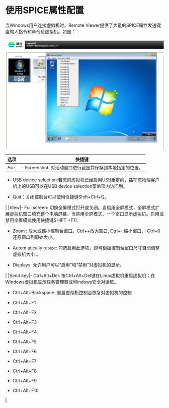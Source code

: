 # 使用SPICE属性配置

当Windows用户连接虚拟机时，Remote
Viewer提供了大量的SPICE属性发送键盘输入指令和命令给虚拟机。如图：

![图1](../images/user-usb-1.png)

|选项|快捷键|
|----|------|
|*File*|-   Screenshot: 对活动窗口进行截图并保存到本地指定的位置。

-   USB device
    selection:若您的虚拟机已经启用USB重定向，插在您物理客户机上的USB可以在USB
    device selection菜单项内访问到。

-   Quit：关闭控制台可以使用快捷键Shift+Ctrl+Q。

|
|*View*|-   Full screen:
    切换全屏模式打开或关闭。当启用全屏模式，全屏模式扩展虚拟机窗口填充整个电脑屏幕。当禁用全屏模式，一个窗口显示虚拟机。启用或禁用全屏模式使用快捷键SHIFT
    +F11.

-   Zoom : 放大或缩小控制台窗口。Ctrl++放大窗口, Ctrl+- 缩小窗口，
    Ctrl+0 还原窗口到原始大小。

-   Autom atically resize:
    勾选启用此选项，即可根据控制台窗口尺寸自动调整虚拟机大小 。

-   Displays: 允许用户可以“启用”和“禁用”对虚拟机的显示。

|
|*Send key*|-   Ctrl+Alt+Del:
    按Ctrl+Alt+Del键在Linux虚拟机重启虚拟机；在Windows虚拟机显示任务管理器或Windows安全对话框。

-   Ctrl+Alt+Backspace: 重启虚拟机控制台恢复对虚拟机的控制

-   Ctrl+Alt+F1

-   Ctrl+Alt+F2

-   Ctrl+Alt+F3

-   Ctrl+Alt+F4

-   Ctrl+Alt+F5

-   Ctrl+Alt+F6

-   Ctrl+Alt+F7

-   Ctrl+Alt+F8

-   Ctrl+Alt+F9

-   Ctrl+Alt+F10

|

